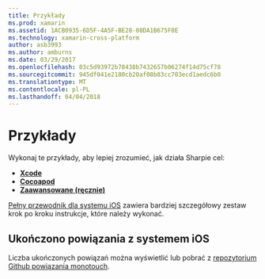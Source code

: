 ```yaml
---
title: Przykłady
ms.prod: xamarin
ms.assetid: 1ACB0935-6D5F-4A5F-BE28-08DA1B675F0E
ms.technology: xamarin-cross-platform
author: asb3993
ms.author: amburns
ms.date: 03/29/2017
ms.openlocfilehash: 03c5d93972b78438b7432657b06274f14d75cf78
ms.sourcegitcommit: 945df041e2180cb20af08b83cc703ecd1aedc6b0
ms.translationtype: MT
ms.contentlocale: pl-PL
ms.lasthandoff: 04/04/2018
---
```

# <a name="examples"></a>Przykłady

Wykonaj te przykłady, aby lepiej zrozumieć, jak działa Sharpie cel:

- [**Xcode**](xcode.md)
- [**Cocoapod**](cocoapod.md)
- [**Zaawansowane (ręcznie)**](advanced.md)

[Pełny przewodnik dla systemu iOS](~/ios/platform/binding-objective-c/walkthrough.md) zawiera bardziej szczegółowy zestaw krok po kroku instrukcje, które należy wykonać.

## <a name="completed-ios-bindings"></a>Ukończono powiązania z systemem iOS

Liczba ukończonych powiązań można wyświetlić lub pobrać z [repozytorium Github powiązania monotouch](https://github.com/mono/monotouch-bindings/).

